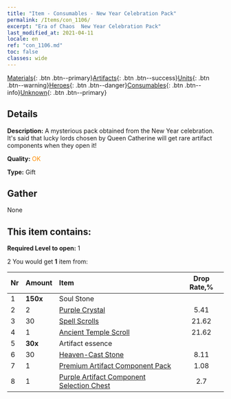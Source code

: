 ```yaml
---
title: "Item - Consumables - New Year Celebration Pack"
permalink: /Items/con_1106/
excerpt: "Era of Chaos  New Year Celebration Pack"
last_modified_at: 2021-04-11
locale: en
ref: "con_1106.md"
toc: false
classes: wide
---
```

 [Materials](/Items/){: .btn .btn--primary}[Artifacts](/Items/Artifacts/){: .btn .btn--success}[Units](/Items/Units/){: .btn .btn--warning}[Heroes](/Items/Heroes/){: .btn .btn--danger}[Consumables](/Items/Consumables/){: .btn .btn--info}[Unknown](/Items/Unknown/){: .btn .btn--primary}

## Details
 **Description:** A mysterious pack obtained from the New Year celebration. It's said that lucky lords chosen by Queen Catherine will get rare artifact components when they open it!

 **Quality:** <span style="color: #FF8C00">OK</span>

 **Type:** Gift

## Gather

  None

## This item contains:

 **Required Level to open:** 1

 2 You would get **1** item  from:

  | Nr | Amount |     Item    | Drop Rate,% |
  |:---|:-------|:------------|:---------:|
  | 1 |  **150x** | Soul Stone  |  | 35.14 | 
  | 2 | 2 | [Purple Crystal](/Items/con_720/) | 5.41 | 
  | 3 | 30 | [Spell Scrolls](/Items/con_694/) | 21.62 | 
  | 4 | 1 | [Ancient Temple Scroll](/Items/con_697/) | 21.62 | 
  | 5 |  **30x** | Artifact essence |  | 4.32 | 
  | 6 | 30 | [Heaven-Cast Stone](/Items/art_188/) | 8.11 | 
  | 7 | 1 | [Premium Artifact Component Pack](/Items/con_1507/) | 1.08 | 
  | 8 | 1 | [Purple Artifact Component Selection Chest](/Items/con_1612/) | 2.7 | 
